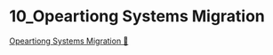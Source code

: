 # 10_Opeartiong Systems Migration

[Opeartiong Systems Migration &#128279;](https://alison.com/topic/learn/84257/topic-d-demo-3-operating-systems-migration)
